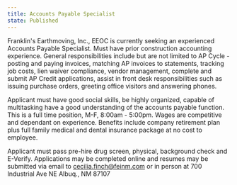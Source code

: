 ```yaml
---
title: Accounts Payable Specialist
state: Published
---
```

Franklin's Earthmoving, Inc., EEOC is currently seeking an experienced Accounts Payable Specialist.  Must have prior construction accounting experience. General responsibilities include but are not limited to AP Cycle - posting and paying invoices, matching AP invoices to statements, tracking job costs, lien waiver compliance, vendor management, complete and submit AP Credit applications, assist in front desk responsibilities such as issuing purchase orders, greeting office visitors and answering phones.  

Applicant must have good social skills, be highly organized, capable of multitasking have a good understanding of the accounts payable function.  This is a full time position, M-F, 8:00am - 5:00pm.  Wages are competitive and dependant on experience.  Benefits include company retirement plan plus full family medical and dental insurance package at no cost to employee.

Applicant must pass pre-hire drug screen, physical, background check and E-Verify.  Applications may be completed online and resumes may be submitted via email to cecilia.finch@feinm.com or in person at 700 Industrial Ave NE  Albuq., NM  87107